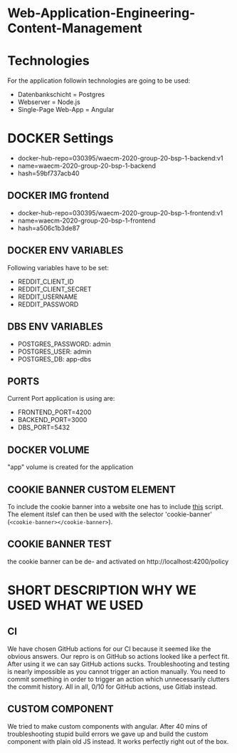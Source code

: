 # Web-Application-Engineering-Content-Management

# Technologies

For the application followin technologies are going to be used:

- Datenbankschicht = Postgres
- Webserver = Node.js
- Single-Page Web-App = Angular

# DOCKER Settings

- docker-hub-repo=030395/waecm-2020-group-20-bsp-1-backend:v1
- name=waecm-2020-group-20-bsp-1-backend
- hash=59bf737acb40

## DOCKER IMG frontend

- docker-hub-repo=030395/waecm-2020-group-20-bsp-1-frontend:v1
- name=waecm-2020-group-20-bsp-1-frontend
- hash=a506c1b3de87

## DOCKER ENV VARIABLES

Following variables have to be set:

- REDDIT_CLIENT_ID
- REDDIT_CLIENT_SECRET
- REDDIT_USERNAME
- REDDIT_PASSWORD

## DBS ENV VARIABLES

- POSTGRES_PASSWORD: admin
- POSTGRES_USER: admin
- POSTGRES_DB: app-dbs

## PORTS

Current Port application is using are:

- FRONTEND_PORT=4200
- BACKEND_PORT=3000
- DBS_PORT=5432

## DOCKER VOLUME

"app" volume is created for the application

## COOKIE BANNER CUSTOM ELEMENT

To include the cookie banner into a website one has to include [this](https://raw.githubusercontent.com/YannicEl/cookieBanner/master/cookieBanner.js) script. The element itslef can then be used with the selector 'cookie-banner' (`<cookie-banner></cookie-banner>`).

## COOKIE BANNER TEST

the cookie banner can be de- and activated on http://localhost:4200/policy

# SHORT DESCRIPTION WHY WE USED WHAT WE USED

## CI

We have chosen GitHub actions for our CI because it seemed like the obvious answers. Our repro is on GitHub so actions looked like a perfect fit. After using it we can say GitHub actions sucks. Troubleshooting and testing is nearly impossible as you cannot trigger an action manually. You need to commit something in order to trigger an action which unnecessarily clutters the commit history. All in all, 0/10 for GitHub actions, use Gitlab instead.

## CUSTOM COMPONENT

We tried to make custom components with angular. After 40 mins of troubleshooting stupid build errors we gave up and build the custom component with plain old JS instead. It works perfectly right out of the box.
